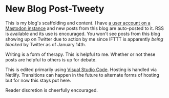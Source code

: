 # New Blog Post-Tweety

This is my blog's scaffolding and content.  I have [a user account on a Mastodon instance](https://mas.to/@smkellat) and new posts from this blog are auto-posted to it.  RSS is available and its use is encouraged.  You won't see posts from this blog showing up on Twitter due to action by me since IFTTT is apparently *being blocked* by Twitter as of January 14th.

Writing is a form of therapy.  This is helpful to me.  Whether or not these posts are helpful to others is up for debate.

This is edited primarily using [Visual Studio Code](https://en.wikipedia.org/w/index.php?title=Visual_Studio_Code&oldid=1128781165).  Hosting is handled via Netlify.  Transitions can happen in the future to alternate forms of hosting but for now this stays put here.

Reader discretion is cheerfully encouraged.
